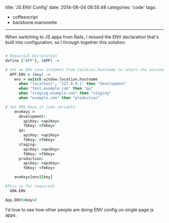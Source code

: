 title: 'JS ENV Config'
date: 2014-06-04 08:55:48
categories: 'code'
tags:
- coffeescript
- backbone.marionette
---

When switching to JS apps from Rails, I missed the ENV declaration that's built into configuration, so I through together this solution: 

``` coffeescript

# RequireJS Declaration
define ["APP"], (APP) ->

# Set an ENV case statment from location.hostname to return the envionment type base on the url
  APP.ENV = (key) ->
    env = switch window.location.hostname
      when "localhost", "127.0.0.1" then "development"
      when "test.example.com" then "qa"
      when "staging.example.com" then "staging"
      when "example.com" then "production"

# Set ENV Keys in json variable
    envKeys =
      development:
        apiKey: <apiKey>
        fbKey: <fbKey>
      qa:
        apiKey: <apiKey>
        fbKey: <fbKey>
      staging:
        apiKey: <apiKey>
        fbKey: <fbKey>
      production:
        apiKey: <apiKey>
        fbKey: <fbKey>

    envKeys[env][key]

#This is for requireJS
  GMA.ENV

App.ENV(<key>)

```
I'd love to see how other people are doing ENV config on single page js apps.